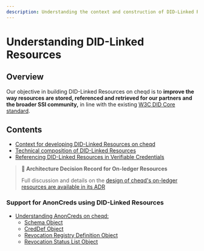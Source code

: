 ```yaml
---
description: Understanding the context and construction of DID-Linked Resources
---
```


# Understanding DID-Linked Resources

## Overview

Our objective in building DID-Linked Resources on cheqd is to **improve the way resources are stored, referenced and retrieved for our partners and the broader SSI community,** in line with the existing [W3C DID Core standard](https://www.w3.org/TR/did-core/).

## Contents

* [Context for developing DID-Linked Resources on cheqd](context.md)
* [Technical composition of DID-Linked Resources](technical-composition.md)
* [Referencing DID-Linked Resources in Verifiable Credentials](resources-in-credentials.md)

> **📝 Architecture Decision Record for On-ledger Resources**
>
> Full discussion and details on the [design of cheqd's on-ledger resources are available in its ADR](../../../architecture/adr-list/adr-002-did-linked-resources.md)

### Support for AnonCreds using DID-Linked Resources

* [Understanding AnonCreds on cheqd:](../../../advanced-features-and-alternatives/anoncreds/)
  * [Schema Object](../../../advanced-features-and-alternatives/anoncreds/schema.md)
  * [CredDef Object](../../../advanced-features-and-alternatives/anoncreds/credential-definition.md)
  * [Revocation Registry Definition Object](../../../advanced-features-and-alternatives/anoncreds/revocation-registry-definition.md)
  * [Revocation Status List Object](../../../advanced-features-and-alternatives/anoncreds/revocation-status-list.md)
